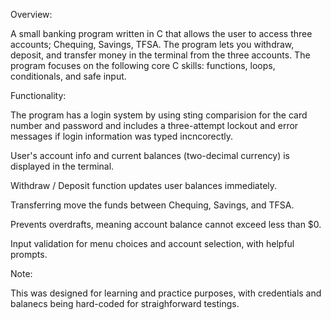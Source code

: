 Overview:

A small banking program written in C that allows the user to access three accounts; Chequing, Savings, TFSA. The program lets you withdraw, deposit, and transfer money in the terminal from the three accounts. 
The program focuses on the following core C skills: functions, loops, conditionals, and safe input.

Functionality:

The program has a login system by using sting comparision for the card number and password and includes a three-attempt lockout and error messages if login information was typed incncorectly.

User's account info and current balances (two-decimal currency) is displayed in the terminal.

Withdraw / Deposit function updates user balances immediately.

Transferring move the funds between Chequing, Savings, and TFSA.

Prevents overdrafts, meaning account balance cannot exceed less than $0.

Input validation for menu choices and account selection, with helpful prompts.

Note:

This was designed for learning and practice purposes, with credentials and balanecs being hard-coded for straighforward testings.
